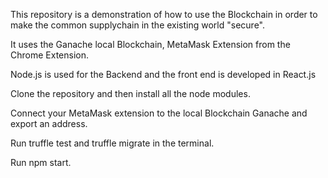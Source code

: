 This repository is a demonstration of how to use the Blockchain in order to make the common supplychain in the existing world "secure".

It uses the Ganache local Blockchain, MetaMask Extension from the Chrome Extension.

Node.js is used for the Backend and the front end is developed in React.js

Clone the repository and then install all the node modules.

Connect your MetaMask extension to the local Blockchain Ganache and export an address.

Run truffle test and truffle migrate in the terminal.

Run npm start.
